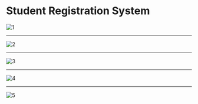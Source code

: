 # Student Registration System

![1](https://user-images.githubusercontent.com/65735690/88663939-fd5be380-d0e4-11ea-9ef8-9e0f1f2727b0.png)<hr>
![2](https://user-images.githubusercontent.com/65735690/88663942-fe8d1080-d0e4-11ea-824f-8e292775fea6.png)<hr>
![3](https://user-images.githubusercontent.com/65735690/88663943-ff25a700-d0e4-11ea-94bf-c2a14bbfbff3.png)<hr>
![4](https://user-images.githubusercontent.com/65735690/88663944-ff25a700-d0e4-11ea-9f02-4959da754dbc.png)<hr>
![5](https://user-images.githubusercontent.com/65735690/88663946-ffbe3d80-d0e4-11ea-8d1e-594256822235.png)
